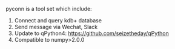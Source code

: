 pyconn is a tool set which include:

1. Connect and query kdb+ database
2. Send message via Wechat, Slack
3. Update to qPython4: https://github.com/seizetheday/qPython
4. Compatible to numpy>2.0.0
